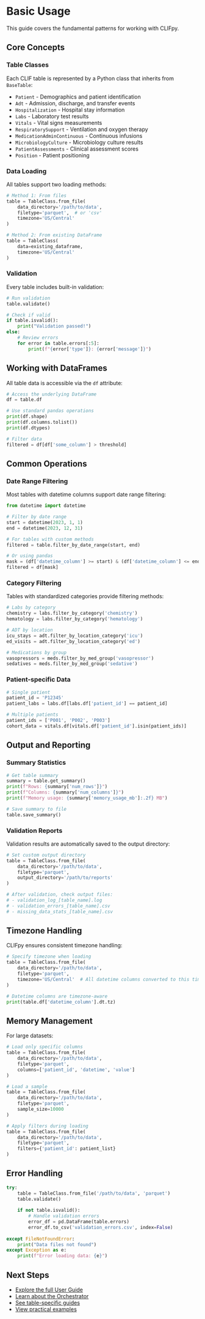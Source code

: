 # Basic Usage

This guide covers the fundamental patterns for working with CLIFpy.

## Core Concepts

### Table Classes

Each CLIF table is represented by a Python class that inherits from `BaseTable`:

- `Patient` - Demographics and patient identification
- `Adt` - Admission, discharge, and transfer events
- `Hospitalization` - Hospital stay information
- `Labs` - Laboratory test results
- `Vitals` - Vital signs measurements
- `RespiratorySupport` - Ventilation and oxygen therapy
- `MedicationAdminContinuous` - Continuous infusions
- `MicrobiologyCulture` - Microbiology culture results
- `PatientAssessments` - Clinical assessment scores
- `Position` - Patient positioning

### Data Loading

All tables support two loading methods:

```python
# Method 1: From files
table = TableClass.from_file(
    data_directory='/path/to/data',
    filetype='parquet',  # or 'csv'
    timezone='US/Central'
)

# Method 2: From existing DataFrame
table = TableClass(
    data=existing_dataframe,
    timezone='US/Central'
)
```

### Validation

Every table includes built-in validation:

```python
# Run validation
table.validate()

# Check if valid
if table.isvalid():
    print("Validation passed!")
else:
    # Review errors
    for error in table.errors[:5]:
        print(f"{error['type']}: {error['message']}")
```

## Working with DataFrames

All table data is accessible via the `df` attribute:

```python
# Access the underlying DataFrame
df = table.df

# Use standard pandas operations
print(df.shape)
print(df.columns.tolist())
print(df.dtypes)

# Filter data
filtered = df[df['some_column'] > threshold]
```

## Common Operations

### Date Range Filtering

Most tables with datetime columns support date range filtering:

```python
from datetime import datetime

# Filter by date range
start = datetime(2023, 1, 1)
end = datetime(2023, 12, 31)

# For tables with custom methods
filtered = table.filter_by_date_range(start, end)

# Or using pandas
mask = (df['datetime_column'] >= start) & (df['datetime_column'] <= end)
filtered = df[mask]
```

### Category Filtering

Tables with standardized categories provide filtering methods:

```python
# Labs by category
chemistry = labs.filter_by_category('chemistry')
hematology = labs.filter_by_category('hematology')

# ADT by location
icu_stays = adt.filter_by_location_category('icu')
ed_visits = adt.filter_by_location_category('ed')

# Medications by group
vasopressors = meds.filter_by_med_group('vasopressor')
sedatives = meds.filter_by_med_group('sedative')
```

### Patient-specific Data

```python
# Single patient
patient_id = 'P12345'
patient_labs = labs.df[labs.df['patient_id'] == patient_id]

# Multiple patients
patient_ids = ['P001', 'P002', 'P003']
cohort_data = vitals.df[vitals.df['patient_id'].isin(patient_ids)]
```

## Output and Reporting

### Summary Statistics

```python
# Get table summary
summary = table.get_summary()
print(f"Rows: {summary['num_rows']}")
print(f"Columns: {summary['num_columns']}")
print(f"Memory usage: {summary['memory_usage_mb']:.2f} MB")

# Save summary to file
table.save_summary()
```

### Validation Reports

Validation results are automatically saved to the output directory:

```python
# Set custom output directory
table = TableClass.from_file(
    data_directory='/path/to/data',
    filetype='parquet',
    output_directory='/path/to/reports'
)

# After validation, check output files:
# - validation_log_[table_name].log
# - validation_errors_[table_name].csv
# - missing_data_stats_[table_name].csv
```

## Timezone Handling

CLIFpy ensures consistent timezone handling:

```python
# Specify timezone when loading
table = TableClass.from_file(
    data_directory='/path/to/data',
    filetype='parquet',
    timezone='US/Central'  # All datetime columns converted to this timezone
)

# Datetime columns are timezone-aware
print(table.df['datetime_column'].dt.tz)
```

## Memory Management

For large datasets:

```python
# Load only specific columns
table = TableClass.from_file(
    data_directory='/path/to/data',
    filetype='parquet',
    columns=['patient_id', 'datetime', 'value']
)

# Load a sample
table = TableClass.from_file(
    data_directory='/path/to/data',
    filetype='parquet',
    sample_size=10000
)

# Apply filters during loading
table = TableClass.from_file(
    data_directory='/path/to/data',
    filetype='parquet',
    filters={'patient_id': patient_list}
)
```

## Error Handling

```python
try:
    table = TableClass.from_file('/path/to/data', 'parquet')
    table.validate()
    
    if not table.isvalid():
        # Handle validation errors
        error_df = pd.DataFrame(table.errors)
        error_df.to_csv('validation_errors.csv', index=False)
        
except FileNotFoundError:
    print("Data files not found")
except Exception as e:
    print(f"Error loading data: {e}")
```

## Next Steps

- [Explore the full User Guide](../user-guide/index.md)
- [Learn about the Orchestrator](../user-guide/orchestrator.md)
- [See table-specific guides](../user-guide/tables/index.md)
- [View practical examples](../examples/index.md)